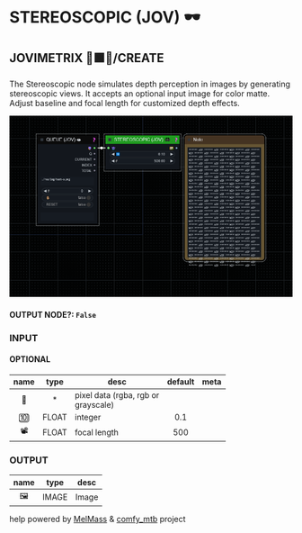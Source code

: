 # STEREOSCOPIC (JOV) 🕶️

## JOVIMETRIX 🔺🟩🔵/CREATE

The Stereoscopic node simulates depth perception in images by generating stereoscopic views. It accepts an optional input image for color matte. Adjust baseline and focal length for customized depth effects.

![STEREOSCOPIC](https://raw.githubusercontent.com/Amorano/Jovimetrix-examples/master/node/STEREOSCOPIC/STEREOSCOPIC.png)

#### OUTPUT NODE?: `False`

### INPUT

#### OPTIONAL

name | type | desc | default | meta
:---:|:---:|---|:---:|---
👾 | * | pixel data (rgba, rgb or<br>grayscale) |  | 
🔟 | FLOAT | integer | 0.1 | 
📽️ | FLOAT | focal length | 500 | 

### OUTPUT

name | type | desc
:---:|:---:|---
🖼️ | IMAGE | Image 

help powered by [MelMass](https://github.com/melMass) & [comfy_mtb](https://github.com/melMass/comfy_mtb) project